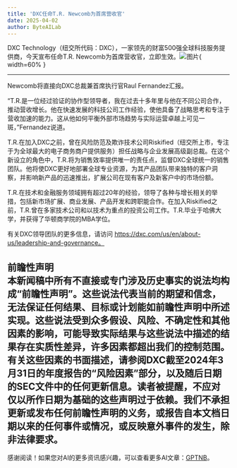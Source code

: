 ```yaml
---
title: 'DXC任命T.R. Newcomb为首席营收官'
date: 2025-04-02
author: ByteAILab
---
```


DXC Technology（纽交所代码：DXC），一家领先的财富500强全球科技服务提供商，今天宣布任命T.R. Newcomb为首席营收官，立即生效。![图片](https://ai-techpark.com/wp-content/uploads/DXC.jpg){ width=60% }

---
Newcomb将直接向DXC总裁兼首席执行官Raul Fernandez汇报。

“T.R.是一位经过验证的协作型领导者，我在过去十多年里与他在不同公司合作，推动营收增长。他在快速发展的科技公司工作经验，使他具备了战略思考和专注于营收加速的能力。这从他如何平衡外部市场趋势与实际运营卓越上可见一斑，”Fernandez说道。

T.R.在加入DXC之前，曾在风险防范及欺诈技术公司Riskified（纽交所上市，专注于为全球最大的电子商务商户提供服务）担任战略与企业发展高级副总裁。在这个新设立的角色中，T.R.将为销售效率提供唯一的责任点，监督DXC全球统一的销售团队。他将使DXC更好地部署全球专业资源，为其产品团队带来独特的客户洞察，并影响新产品的迅速推出，扩展公司在现有客户及新客户中的市场份额。

T.R.在技术和金融服务领域拥有超过20年的经验，领导了各种与增长相关的举措，包括新市场扩展、商业发展、产品开发和跨职能合作。在加入Riskified之前，T.R.曾在多家技术公司和以技术为重点的投资公司工作。T.R.毕业于哈佛大学，并获得了华顿商学院的MBA学位。

有关DXC领导团队的更多信息，请访问 https://dxc.com/us/en/about-us/leadership-and-governance。

前瞻性声明  
本新闻稿中所有不直接或专门涉及历史事实的说法均构成“前瞻性声明”。这些说法代表当前的期望和信念，无法保证任何结果、目标或计划能如前瞻性声明中所述实现。这些说法受到众多假设、风险、不确定性和其他因素的影响，可能导致实际结果与这些说法中描述的结果存在实质性差异，许多因素都超出我们的控制范围。有关这些因素的书面描述，请参阅DXC截至2024年3月31日的年度报告的“风险因素”部分，以及随后日期的SEC文件中的任何更新信息。读者被提醒，不应对仅以所作日期为基础的这些声明过于依赖。我们不承担更新或发布任何前瞻性声明的义务，或报告自本文档日期以来的任何事件或情况，或反映意外事件的发生，除非法律要求。
---
感谢阅读！如果您对AI的更多资讯感兴趣，可以查看更多AI文章：[GPTNB](https://gptnb.com)。